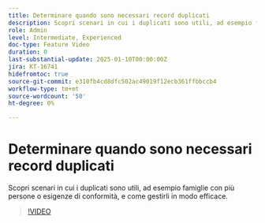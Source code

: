 ```yaml
---
title: Determinare quando sono necessari record duplicati
description: Scopri scenari in cui i duplicati sono utili, ad esempio famiglie con più persone o esigenze di conformità, e come gestirli in modo efficace.
role: Admin
level: Intermediate, Experienced
doc-type: Feature Video
duration: 0
last-substantial-update: 2025-01-10T00:00:00Z
jira: KT-16741
hidefromtoc: true
source-git-commit: e310fb4cd8dfc502ac49019f12ecb361ffbbccb4
workflow-type: tm+mt
source-wordcount: '50'
ht-degree: 0%

---
```



# Determinare quando sono necessari record duplicati

Scopri scenari in cui i duplicati sono utili, ad esempio famiglie con più persone o esigenze di conformità, e come gestirli in modo efficace.

>[!VIDEO](https://video.tv.adobe.com/v/3441949/?learn=on&enablevpops)
